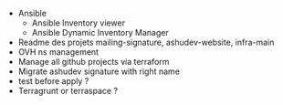 + Ansible
  + Ansible Inventory viewer
  + Ansible Dynamic Inventory Manager
+ Readme des projets mailing-signature, ashudev-website, infra-main
+ OVH ns management
+ Manage all github projects via terraform
+ Migrate ashudev signature with right name
+ test before apply ?
+ Terragrunt or terraspace ?